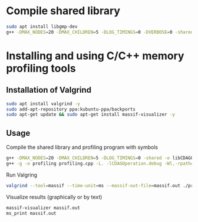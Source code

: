 # Compile shared library

```bash
sudo apt install libgmp-dev
g++ -DMAX_NODES=20 -DMAX_CHILDREN=5 -DLOG_TIMINGS=0 -DVERBOSE=0 -shared -o libCDAGOperation.so -fPIC -O3 CDAGOperation.cpp  -lgmp
```

# Installing and using C/C++ memory profiling tools

## Installation of Valgrind
```bash
sudo apt install valgrind -y
sudo add-apt-repository ppa:kubuntu-ppa/backports
sudo apt-get update && sudo apt-get install massif-visualizer -y
```

## Usage

Compile the shared library and profiling program with symbols
```bash
g++ -DMAX_NODES=20 -DMAX_CHILDREN=5 -DLOG_TIMINGS=0 -shared -o libCDAGOperation.debug.so -fPIC -g CDAGOperation.cpp  -lgmp
g++ -g -o profiling profiling.cpp -L. -lCDAGOperation.debug -Wl,-rpath=.
```

Run Valgring
```bash
valgrind --tool=massif --time-unit=ms --massif-out-file=massif.out ./profiling
```

Visualize results (graphically or by text)
```bash
massif-visualizer massif.out
ms_print massif.out
```